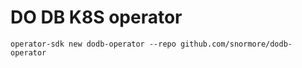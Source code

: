 # DO DB K8S operator

```shell
operator-sdk new dodb-operator --repo github.com/snormore/dodb-operator
```
